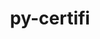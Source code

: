 ---
title: "py-certifi"
layout: cache
categories: [package, v0.18.1]
meta: {"versions": ["2021.10.8"], "compilers": ["gcc@=7.3.1", "gcc@=7.5.0"], "oss": ["amzn2", "ubuntu18.04"], "platforms": ["linux"], "targets": ["aarch64", "graviton2", "x86_64", "x86_64_v3", "x86_64_v4"], "stacks": ["aws-isc", "aws-isc-aarch64", "data-vis-sdk", "e4s", "radiuss", "root"], "num_specs": 8, "num_specs_by_stack": {"aws-isc-aarch64": 2, "root": 8, "e4s": 2, "aws-isc": 2, "data-vis-sdk": 1, "radiuss": 1}}
spec_details: [{"hash": "ajiqx6yevss24zbewxjooxczulffuygb", "compiler": "gcc@=7.3.1", "versions": ["2021.10.8"], "os": "amzn2", "platform": "linux", "target": "aarch64", "variants": [], "stacks": ["aws-isc-aarch64", "root"], "size": "-", "tarball": "https://binaries.spack.io/releases/v0.18.1/build_cache/linux-amzn2-aarch64/gcc-7.3.1/py-certifi-2021.10.8/linux-amzn2-aarch64-gcc-7.3.1-py-certifi-2021.10.8-ajiqx6yevss24zbewxjooxczulffuygb.spack"}, {"hash": "hh4c66p7ybiknij2ldqhvhosbqk3eq4m", "compiler": "gcc@=7.3.1", "versions": ["2021.10.8"], "os": "amzn2", "platform": "linux", "target": "graviton2", "variants": [], "stacks": ["aws-isc-aarch64", "root"], "size": "-", "tarball": "https://binaries.spack.io/releases/v0.18.1/build_cache/linux-amzn2-graviton2/gcc-7.3.1/py-certifi-2021.10.8/linux-amzn2-graviton2-gcc-7.3.1-py-certifi-2021.10.8-hh4c66p7ybiknij2ldqhvhosbqk3eq4m.spack"}, {"hash": "r4mfo4adf5bjxar7sz2inmiimw63naul", "compiler": "gcc@=7.5.0", "versions": ["2021.10.8"], "os": "ubuntu18.04", "platform": "linux", "target": "x86_64", "variants": [], "stacks": ["e4s", "root"], "size": "-", "tarball": "https://binaries.spack.io/releases/v0.18.1/build_cache/linux-ubuntu18.04-x86_64/gcc-7.5.0/py-certifi-2021.10.8/linux-ubuntu18.04-x86_64-gcc-7.5.0-py-certifi-2021.10.8-r4mfo4adf5bjxar7sz2inmiimw63naul.spack"}, {"hash": "w3ntgh6qa3x6spqwpxyl5pbqlgci3dpf", "compiler": "gcc@=7.3.1", "versions": ["2021.10.8"], "os": "amzn2", "platform": "linux", "target": "x86_64_v4", "variants": [], "stacks": ["root", "aws-isc"], "size": "-", "tarball": "https://binaries.spack.io/releases/v0.18.1/build_cache/linux-amzn2-x86_64_v4/gcc-7.3.1/py-certifi-2021.10.8/linux-amzn2-x86_64_v4-gcc-7.3.1-py-certifi-2021.10.8-w3ntgh6qa3x6spqwpxyl5pbqlgci3dpf.spack"}, {"hash": "opdynmbvrxsoi34n52if7yzfw2pa5qfi", "compiler": "gcc@=7.5.0", "versions": ["2021.10.8"], "os": "ubuntu18.04", "platform": "linux", "target": "x86_64", "variants": [], "stacks": ["e4s", "root"], "size": "-", "tarball": "https://binaries.spack.io/releases/v0.18.1/build_cache/linux-ubuntu18.04-x86_64/gcc-7.5.0/py-certifi-2021.10.8/linux-ubuntu18.04-x86_64-gcc-7.5.0-py-certifi-2021.10.8-opdynmbvrxsoi34n52if7yzfw2pa5qfi.spack"}, {"hash": "xo6a33ypem3ylkwu2bjg2syjcopmayh2", "compiler": "gcc@=7.5.0", "versions": ["2021.10.8"], "os": "ubuntu18.04", "platform": "linux", "target": "x86_64", "variants": [], "stacks": ["root", "data-vis-sdk"], "size": "-", "tarball": "https://binaries.spack.io/releases/v0.18.1/build_cache/linux-ubuntu18.04-x86_64/gcc-7.5.0/py-certifi-2021.10.8/linux-ubuntu18.04-x86_64-gcc-7.5.0-py-certifi-2021.10.8-xo6a33ypem3ylkwu2bjg2syjcopmayh2.spack"}, {"hash": "cgtxfinnlolb7tgfkeqm2fklq5swtnnk", "compiler": "gcc@=7.5.0", "versions": ["2021.10.8"], "os": "ubuntu18.04", "platform": "linux", "target": "x86_64", "variants": [], "stacks": ["root", "radiuss"], "size": "-", "tarball": "https://binaries.spack.io/releases/v0.18.1/build_cache/linux-ubuntu18.04-x86_64/gcc-7.5.0/py-certifi-2021.10.8/linux-ubuntu18.04-x86_64-gcc-7.5.0-py-certifi-2021.10.8-cgtxfinnlolb7tgfkeqm2fklq5swtnnk.spack"}, {"hash": "qceafextorm3quafctosijfhduxeizjk", "compiler": "gcc@=7.3.1", "versions": ["2021.10.8"], "os": "amzn2", "platform": "linux", "target": "x86_64_v3", "variants": [], "stacks": ["root", "aws-isc"], "size": "-", "tarball": "https://binaries.spack.io/releases/v0.18.1/build_cache/linux-amzn2-x86_64_v3/gcc-7.3.1/py-certifi-2021.10.8/linux-amzn2-x86_64_v3-gcc-7.3.1-py-certifi-2021.10.8-qceafextorm3quafctosijfhduxeizjk.spack"}]
---